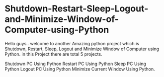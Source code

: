 # Shutdown-Restart-Sleep-Logout-and-Minimize-Window-of-Computer-using-Python
Hello guys.. welcome to another Amazing python project which is Shutdown, Restart, Sleep, Logout and Minimize Window of Computer using Python. in this Project there are total 5 projects.

Shutdown PC Using Python
Restart PC Using Python
Sleep PC Using Python
Logout PC Using Python
Minimize Current Window Using Python.

